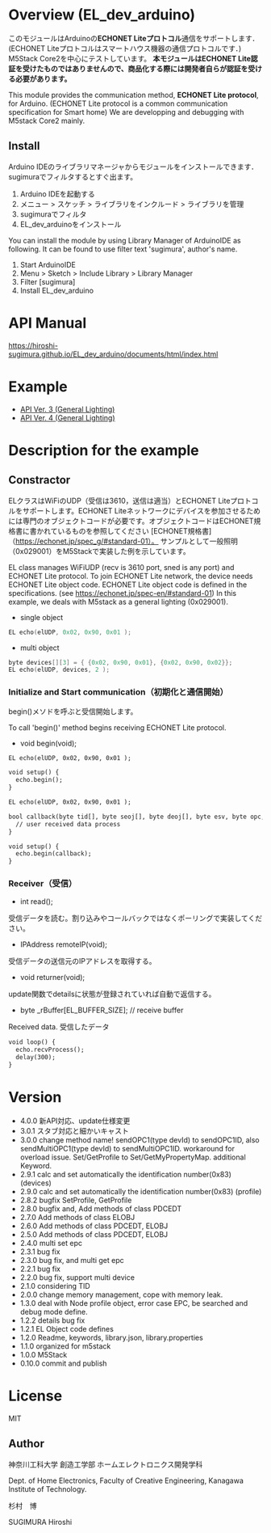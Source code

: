 # Overview (EL\_dev\_arduino)

このモジュールはArduinoの**ECHONET Liteプロトコル**通信をサポートします．
(ECHONET Liteプロトコルはスマートハウス機器の通信プロトコルです．)
M5Stack Core2を中心にテストしています。
**本モジュールはECHONET Lite認証を受けたものではありませんので、商品化する際には開発者自らが認証を受ける必要があります。**


This module provides the communication method, **ECHONET Lite protocol**, for Arduino.
(ECHONET Lite protocol is a common communication specification for Smart home)
We are developping and debugging with M5stack Core2 mainly.


## Install

Arduino IDEのライブラリマネージャからモジュールをインストールできます．
sugimuraでフィルタするとすぐ出ます。

1. Arduino IDEを起動する
2. メニュー > スケッチ > ライブラリをインクルード > ライブラリを管理
3. sugimuraでフィルタ
4. EL_dev_arduinoをインストール

You can install the module by using Library Manager of ArduinoIDE as following.
It can be found to use filter text 'sugimura', author's name.

1. Start ArduinoIDE
2. Menu > Sketch > Include Library > Library Manager
3. Filter [sugimura]
4. Install EL_dev_arduino


# API Manual

https://hiroshi-sugimura.github.io/EL_dev_arduino/documents/html/index.html

# Example
- [API Ver. 3 (General Lighting)](https://github.com/Hiroshi-Sugimura/EL_dev_arduino/tree/master/examples/GeneralLighting)
- [API Ver. 4 (General Lighting)](https://github.com/Hiroshi-Sugimura/EL_dev_arduino/tree/master/examples/GeneralLightingV4esp)


# Description for the example

## Constractor

ELクラスはWiFiのUDP（受信は3610，送信は適当）とECHONET Liteプロトコルをサポートします。ECHONET Liteネットワークにデバイスを参加させるためには専門のオブジェクトコードが必要です。オブジェクトコードはECHONET規格書に書かれているものを参照してください [ECHONET規格書]（https://echonet.jp/spec_g/#standard-01）。
サンプルとして一般照明（0x029001）をM5Stackで実装した例を示しています。

EL class manages WiFiUDP (recv is 3610 port, sned is any port) and ECHONET Lite protocol.
To join ECHONET Lite network, the device needs ECHONET Lite object code.
ECHONET Lite object code is defined in the specifications. (see https://echonet.jp/spec-en/#standard-01)
In this example, we deals with M5stack as a general lighting (0x029001).

- single object
```cpp
EL echo(elUDP, 0x02, 0x90, 0x01 );
```

- multi object
```cpp
byte devices[][3] = { {0x02, 0x90, 0x01}, {0x02, 0x90, 0x02}};
EL echo(elUDP, devices, 2 );
```


### Initialize and Start communication（初期化と通信開始）

begin()メソドを呼ぶと受信開始します。

To call 'begin()' method begins receiving ECHONET Lite protocol.

- void begin(void);

```cpp:Ver.3
EL echo(elUDP, 0x02, 0x90, 0x01 );

void setup() {
  echo.begin();
}
```

```cpp:Ver.4
EL echo(elUDP, 0x02, 0x90, 0x01 );

bool callback(byte tid[], byte seoj[], byte deoj[], byte esv, byte opc, byte epc, byte pdc, byte edt[]) {
  // user received data process
}

void setup() {
  echo.begin(callback);
}
```



### Receiver（受信）

- int read();

受信データを読む。割り込みやコールバックではなくポーリングで実装してください。

- IPAddress remoteIP(void);

受信データの送信元のIPアドレスを取得する。

- void returner(void);

update関数でdetailsに状態が登録されていれば自動で返信する。

- byte \_rBuffer[EL\_BUFFER\_SIZE]; // receive buffer

Received data.
受信したデータ


```cpp:Ver.4
void loop() {
  echo.recvProcess();
  delay(300);
}
```



# Version

- 4.0.0 新API対応、update仕様変更
- 3.0.1 スタブ対応と細かいキャスト
- 3.0.0 change method name! sendOPC1(type devId) to sendOPC1ID, also sendMultiOPC1(type devId) to sendMultiOPC1ID. workaround for overload issue. Set/GetProfile to Set/GetMyPropertyMap. additional Keyword.
- 2.9.1 calc and set automatically the identification number(0x83) (devices)
- 2.9.0 calc and set automatically the identification number(0x83) (profile)
- 2.8.2 bugfix SetProfile, GetProfile
- 2.8.0 bugfix and, Add methods of class PDCEDT
- 2.7.0 Add methods of class ELOBJ
- 2.6.0 Add methods of class PDCEDT, ELOBJ
- 2.5.0 Add methods of class PDCEDT, ELOBJ
- 2.4.0 multi set epc
- 2.3.1 bug fix
- 2.3.0 bug fix, and multi get epc
- 2.2.1 bug fix
- 2.2.0 bug fix, support multi device
- 2.1.0 considering TID
- 2.0.0 change memory management, cope with memory leak.
- 1.3.0 deal with Node profile object, error case EPC, be searched and debug mode define.
- 1.2.2 details bug fix
- 1.2.1 EL Object code defines
- 1.2.0 Readme, keywords, library.json, library.properties
- 1.1.0 organized for m5stack
- 1.0.0 M5Stack
- 0.10.0 commit and publish


# License

MIT

## Author

神奈川工科大学  創造工学部  ホームエレクトロニクス開発学科

Dept. of Home Electronics, Faculty of Creative Engineering, Kanagawa Institute of Technology.


杉村　博

SUGIMURA Hiroshi
